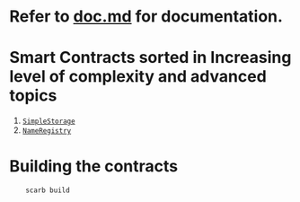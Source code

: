# Refer to [doc.md](/doc.md) for documentation.

# Smart Contracts sorted in Increasing level of complexity and advanced topics

1. [`SimpleStorage`](/src/SimpleStorage.cairo)
2. [`NameRegistry`](/src/NameRegistry.cairo)

# Building the contracts

```bash
    scarb build
```
